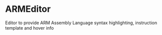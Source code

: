 # ARMEditor
Editor to provide ARM Assembly Language syntax highlighting, instruction template and hover info

